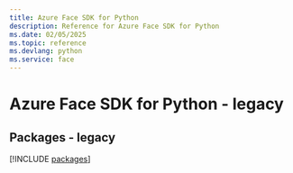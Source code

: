 ```yaml
---
title: Azure Face SDK for Python
description: Reference for Azure Face SDK for Python
ms.date: 02/05/2025
ms.topic: reference
ms.devlang: python
ms.service: face
---
```

# Azure Face SDK for Python - legacy
## Packages - legacy
[!INCLUDE [packages](face-index.md)]